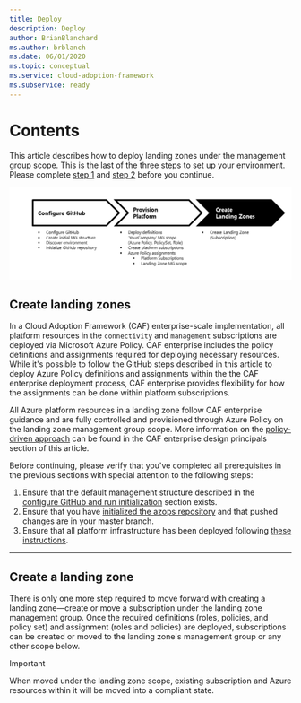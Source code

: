 ```yaml
---
title: Deploy
description: Deploy
author: BrianBlanchard
ms.author: brblanch
ms.date: 06/01/2020
ms.topic: conceptual
ms.service: cloud-adoption-framework
ms.subservice: ready
---
```


# Contents

This article describes how to deploy landing zones under the management group scope. This is the last of the three steps to set up your environment. Please complete [step 1](./configure-run-initialization.md) and [step 2](./deploy-landing-zone.md) before you continue.

![Step 3: the process to deploy your own environment](../media/deploy-environment-step-3.png)

## Create landing zones

In a Cloud Adoption Framework (CAF) enterprise-scale implementation, all platform resources in the `connectivity` and `management` subscriptions are deployed via Microsoft Azure Policy. CAF enterprise includes the policy definitions and assignments required for deploying necessary resources. While it's possible to follow the GitHub steps described in this article to deploy Azure Policy definitions and assignments within the the CAF enterprise deployment process, CAF enterprise provides flexibility for how the assignments can be done within platform subscriptions.

All Azure platform resources in a landing zone follow CAF enterprise guidance and are fully controlled and provisioned through Azure Policy on the landing zone management group scope. More information on the [policy-driven approach](./../Design-Principles.md) can be found in the CAF enterprise design principals section of this article.

Before continuing, please verify that you've completed all prerequisites in the previous sections with special attention to the following steps:

1. Ensure that the default management structure described in the [configure GitHub and run initialization](./Configure-run-initialization.md) section exists.
2. Ensure that you have [initialized the azops repository](./Configure-run-initialization.md) and that pushed changes are in your master branch.
3. Ensure that all platform infrastructure has been deployed following [these instructions](./deploy-platform-infrastructure.md).

---

## Create a landing zone

There is only one more step required to move forward with creating a landing zone&mdash;create or move a subscription under the landing zone management group. Once the required definitions (roles, policies, and policy set) and assignment (roles and policies) are deployed, subscriptions can be created or moved to the landing zone's management group or any other scope below.

> [!IMPORTANT]
> When moved under the landing zone scope, existing subscription and Azure resources within it will be moved into a compliant state.
